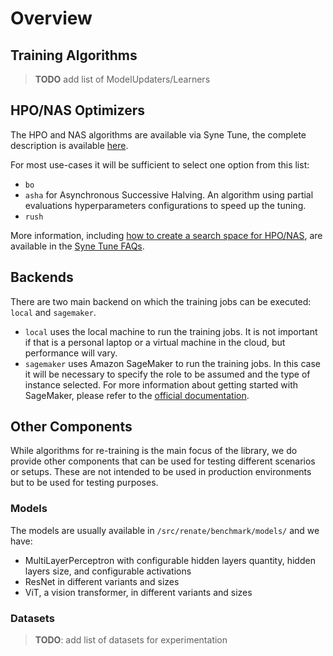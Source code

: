 # Overview

## Training Algorithms
> **TODO** add list of ModelUpdaters/Learners

## HPO/NAS Optimizers
The HPO and NAS algorithms are available via Syne Tune, the complete description is 
available [here](https://github.com/awslabs/syne-tune/blob/main/docs/schedulers.md).

For most use-cases it will be sufficient to select one option from this list:
* `bo`
* `asha` for Asynchronous Successive Halving. An algorithm using partial evaluations
hyperparameters configurations to speed up the tuning.
* `rush`

More information, including [how to create a search space for HPO/NAS](https://github.com/awslabs/syne-tune/blob/main/docs/search_space.md),
are available in the [Syne Tune FAQs](https://github.com/awslabs/syne-tune/blob/main/docs/faq.md).

## Backends

There are two main backend on which the training jobs can be executed: `local` and `sagemaker`.
* `local` uses the local machine to run the training jobs. It is not important if that is a
personal laptop or a virtual machine in the cloud, but performance will vary.
* `sagemaker` uses Amazon SageMaker to run the training jobs. In this case it will be necessary
to specify the role to be assumed and the type of instance selected. For more information about
getting started with SageMaker, please refer to the [official documentation](https://docs.aws.amazon.com/sagemaker/latest/dg/gs.html).

## Other Components

While algorithms for re-training is the main focus of the library, we do provide other components
that can be used for testing different scenarios or setups. These are not intended to be used 
in production environments but to be used for testing purposes.

### Models
The models are usually available in `/src/renate/benchmark/models/` and we have:
* MultiLayerPerceptron with configurable hidden layers quantity, hidden layers size, and configurable activations
* ResNet in different variants and sizes
* ViT, a vision transformer, in different variants and sizes

### Datasets
> **TODO**: add list of datasets for experimentation

